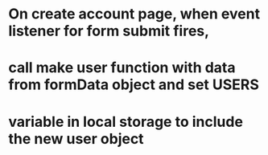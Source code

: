 
# On create account page, when event listener for form submit fires,
# call make user function with data from formData object and set USERS 
# variable in local storage to include the new user object
